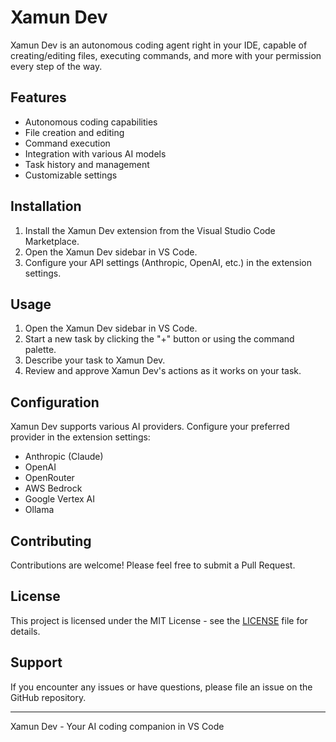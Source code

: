 # Xamun Dev

Xamun Dev is an autonomous coding agent right in your IDE, capable of creating/editing files, executing commands, and more with your permission every step of the way.

## Features

- Autonomous coding capabilities
- File creation and editing
- Command execution
- Integration with various AI models
- Task history and management
- Customizable settings

## Installation

1. Install the Xamun Dev extension from the Visual Studio Code Marketplace.
2. Open the Xamun Dev sidebar in VS Code.
3. Configure your API settings (Anthropic, OpenAI, etc.) in the extension settings.

## Usage

1. Open the Xamun Dev sidebar in VS Code.
2. Start a new task by clicking the "+" button or using the command palette.
3. Describe your task to Xamun Dev.
4. Review and approve Xamun Dev's actions as it works on your task.

## Configuration

Xamun Dev supports various AI providers. Configure your preferred provider in the extension settings:

- Anthropic (Claude)
- OpenAI
- OpenRouter
- AWS Bedrock
- Google Vertex AI
- Ollama

## Contributing

Contributions are welcome! Please feel free to submit a Pull Request.

## License

This project is licensed under the MIT License - see the [LICENSE](LICENSE) file for details.

## Support

If you encounter any issues or have questions, please file an issue on the GitHub repository.

---

Xamun Dev - Your AI coding companion in VS Code
